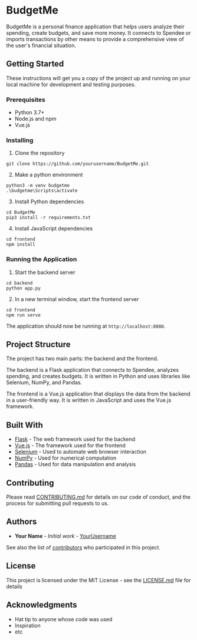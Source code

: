 # BudgetMe

BudgetMe is a personal finance application that helps users analyze their spending, create budgets, and save more money. It connects to Spendee or imports transactions by other means to provide a comprehensive view of the user's financial situation.

## Getting Started

These instructions will get you a copy of the project up and running on your local machine for development and testing purposes.

### Prerequisites

- Python 3.7+
- Node.js and npm
- Vue.js

### Installing

1. Clone the repository
```
git clone https://github.com/yourusername/BudgetMe.git
```

2. Make a python environment

```
python3 -m venv budgetme
.\budgetme\Scripts\activate
```

3. Install Python dependencies
```
cd BudgetMe
pip3 install -r requirements.txt
```

4. Install JavaScript dependencies
```
cd frontend
npm install
```

### Running the Application

1. Start the backend server
```
cd backend
python app.py
```

2. In a new terminal window, start the frontend server
```
cd frontend
npm run serve
```

The application should now be running at `http://localhost:8080`.

## Project Structure

The project has two main parts: the backend and the frontend.

The backend is a Flask application that connects to Spendee, analyzes spending, and creates budgets. It is written in Python and uses libraries like Selenium, NumPy, and Pandas.

The frontend is a Vue.js application that displays the data from the backend in a user-friendly way. It is written in JavaScript and uses the Vue.js framework.

## Built With

- [Flask](http://flask.pocoo.org/) - The web framework used for the backend
- [Vue.js](https://vuejs.org/) - The framework used for the frontend
- [Selenium](https://www.selenium.dev/) - Used to automate web browser interaction
- [NumPy](https://numpy.org/) - Used for numerical computation
- [Pandas](https://pandas.pydata.org/) - Used for data manipulation and analysis

## Contributing

Please read [CONTRIBUTING.md](CONTRIBUTING.md) for details on our code of conduct, and the process for submitting pull requests to us.

## Authors

- **Your Name** - *Initial work* - [YourUsername](https://github.com/yourusername)

See also the list of [contributors](https://github.com/yourusername/BudgetMe/contributors) who participated in this project.

## License

This project is licensed under the MIT License - see the [LICENSE.md](LICENSE.md) file for details

## Acknowledgments

- Hat tip to anyone whose code was used
- Inspiration
- etc